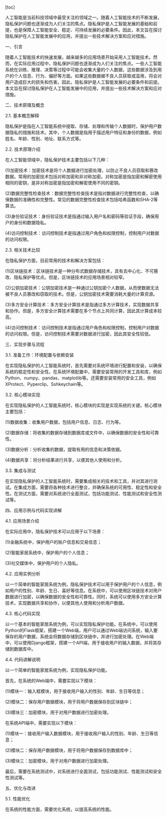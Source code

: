 
[toc]                    
                
                
人工智能是当前科技领域中最受关注的领域之一。随着人工智能技术的不断发展，隐私保护问题也逐渐成为人们关注的焦点。隐私保护是人工智能发展的基础和前提，也是保障人工智能安全、稳定、可持续发展的必要条件。因此，本文旨在探讨隐私保护在人工智能发展中的应用，并提出一些技术解决方案和应对措施。

一、引言

随着人工智能技术的快速发展，越来越多的应用场景开始采用人工智能技术。然而，在实际应用过程中，隐私保护问题也逐渐成为人们关注的焦点。一些人工智能系统在训练、推理、决策等过程中可能会收集大量的个人数据，这些数据涉及到用户的个人信息、行为、偏好等方面。如果这些数据被不良人员获取或滥用，将会对用户造成巨大的损失和伤害。因此，隐私保护是人工智能发展的必要条件和前提。本文旨在探讨隐私保护在人工智能发展中的应用，并提出一些技术解决方案和应对措施。

二、技术原理及概念

2.1. 基本概念解释

隐私保护是指在人工智能系统中提取、存储、处理和传输个人数据时，保护用户数据隐私的措施和技术。其中，个人数据是指用于描述用户特征和身份的数据，例如姓名、年龄、性别、地址、联系方式等。

2.2. 技术原理介绍

在人工智能领域中，隐私保护技术主要包括以下几种：

(1)加密技术：加密技术是将个人数据进行加密处理，以防止不良人员窃取和篡改数据。常用的加密技术包括对称加密和非对称加密。对称加密是指加密和解密使用相同的密钥，是非对称加密是指加密和解密使用不同的密钥。

(2)数据完整性检查技术：数据完整性检查技术是指对数据进行完整性检查，以确保数据的准确性和完整性。常见的数据完整性检查技术包括哈希函数和SHA-2等算法。

(3)身份验证技术：身份验证技术是指通过输入用户名和密码等验证手段，确保用户的身份和数据隐私。

(4)访问控制技术：访问控制技术是指通过用户角色和权限控制，控制用户对数据的访问权限。

2.3. 相关技术比较

在隐私保护方面，目前常用的技术和解决方案包括：

(1)区块链技术：区块链技术是一种分布式数据存储技术，具有去中心化、不可篡改、隐私保护等优点。但是，区块链技术的应用场景相对较窄。

(2)公钥加密技术：公钥加密技术是一种通过公钥加密个人数据，从而使数据无法被不良人员篡改和窃取的技术。但是，公钥加密技术需要消耗大量的计算资源。

(3)多方安全计算技术：多方安全计算技术是指通过多方计算技术，实现数据共享和协作。但是，多方安全计算技术需要在多个节点上共同计算，因此其计算成本较高。

(4)访问控制技术：访问控制技术是指通过用户角色和权限控制，控制用户对数据的访问权限。但是，访问控制技术需要对数据进行加密，因此其安全性较低。

三、实现步骤与流程

3.1. 准备工作：环境配置与依赖安装

在实现隐私保护的人工智能系统时，首先需要对系统环境进行配置和安装，以确保系统的稳定性和安全性。在系统环境配置中，需要安装常用的开发工具和库，例如Python、numpy、pandas、matplotlib等。还需要安装常用的安全工具，例如XProtect、Pyperclip、Sshkeychain等。

3.2. 核心模块实现

在实现隐私保护的人工智能系统时，核心模块的实现是实现系统的关键。核心模块主要包括：

(1)数据收集：收集用户数据，包括用户信息、日志、行为等。

(2)数据存储：将收集的数据存储到数据库或文件中，以确保数据的安全性和可靠性。

(3)数据分析：分析收集的数据，提取有用的信息和决策依据。

(4)数据共享：将分析结果进行共享，以便其他人使用和分析。

3.3. 集成与测试

在实现隐私保护的人工智能系统时，需要集成相关的技术和工具，并对其进行测试。在集成方面，需要将各种技术进行整合，并确保系统的可用性、稳定性和安全性。在测试方面，需要对系统进行全面测试，包括功能测试、性能测试和安全性测试等。

四、应用示例与代码实现讲解

4.1. 应用场景介绍

在实际应用中，隐私保护技术可以应用于以下场景：

(1)金融系统中，保护用户的账户信息和交易信息；

(2)智能家居系统中，保护用户的个人信息；

(3)社交媒体中，保护用户的个人隐私。

4.2. 应用实例分析

以一个简单的智能家居系统为例，隐私保护技术可以用于保护用户的个人信息，例如用户的性别、年龄、生日、喜好等信息。在系统中，可以使用区块链技术对用户数据进行加密，以确保数据的安全性和可靠性。同时，系统可以使用多方安全计算技术，实现数据共享和协作，以便其他人使用和分析用户数据。

4.3. 核心代码实现

以一个基本的智能家居系统为例，可以实现隐私保护功能。在系统中，可以使用Python的Flask框架，搭建一个Web端，用户可以通过Web端访问系统，输入要保存的用户数据，系统会将数据存储到区块链中，并进行加密处理。在Web端中，可以使用Django框架，搭建一个API端，用于接收用户的输入数据，并将其存储到数据库中。

4.4. 代码讲解说明

以一个简单的智能家居系统为例，实现隐私保护功能。

首先，在系统的Web端中，需要实现以下模块：

(1)模块一：输入框模块，用于接收用户输入的性别、年龄、生日等信息；

(2)模块二：保存用户数据模块，用于将用户数据保存到区块链中；

(3)模块三：加密模块，用于对用户数据进行加密处理。

在系统API端中，需要实现以下模块：

(1)模块一：接收用户输入数据模块，用于接收用户输入的性别、年龄、生日等信息；

(2)模块二：保存用户数据模块，用于将用户数据保存到数据库中；

(3)模块三：加密模块，用于对用户数据进行加密处理。

最后，需要在系统测试中，对系统进行全面测试，包括功能测试、性能测试和安全性测试等。

五、优化与改进

5.1. 性能优化

在系统的性能方面，需要优化系统，以提高系统的性能。

